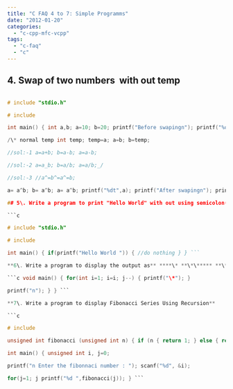 ```yaml
---
title: "C FAQ 4 to 7: Simple Programms"
date: "2012-01-20"
categories: 
  - "c-cpp-mfc-vcpp"
tags: 
  - "c-faq"
  - "c"
---
```


## 4. Swap of two numbers  with out temp

```c

# include "stdio.h"

# include

int main() { int a,b; a=10; b=20; printf("Before swapingn"); printf("%dt%dn",a,b);

/\* normal temp int temp; temp=a; a=b; b=temp;

//sol:-1 a=a+b; b=a-b; a=a-b;

//sol:-2 a=a_b; b=a/b; a=a/b;_/

//sol:-3 //a^=b^=a^=b;

a= a^b; b= a^b; a= a^b; printf("%dt",a); printf("After swapingn"); printf("%dt%dn",a,b); return 0; } ```

## 5\. Write a program to print "Hello World" with out using semicolon(;) ?

```c

# include "stdio.h"

# include

int main() { if(printf("Hello World ")) { //do nothing } } ```

**6\. Write a program to display the output as** ****\* **\*\***** **\***** **\***

```c void main() { for(int i=1; i=i; j--) { printf("\*"); }

printf("n"); } } ```

**7\. Write a program to display Fibonacci Series Using Recursion**

```c

# include

unsigned int fibonacci (unsigned int n) { if (n { return 1; } else { return fibonacci(n-1) + fibonacci(n-2); } }

int main() { unsigned int i, j=0;

printf("n Enter the fibonnaci number : "); scanf("%d", &i);

for(j=1; j printf("%d ",fibonacci(j)); } ```
